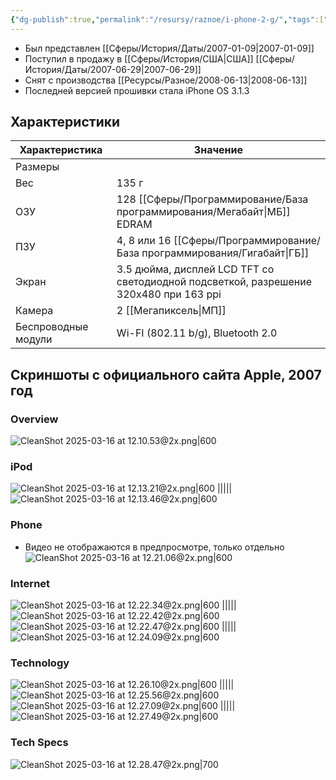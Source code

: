 ```yaml
---
{"dg-publish":true,"permalink":"/resursy/raznoe/i-phone-2-g/","tags":["Apple"]}
---
```


- Был представлен [[Сферы/История/Даты/2007-01-09\|2007-01-09]] 
- Поступил в продажу в [[Сферы/История/США\|США]] [[Сферы/История/Даты/2007-06-29\|2007-06-29]]  
- Снят с производства [[Ресурсы/Разное/2008-06-13\|2008-06-13]] 
- Последней версией прошивки стала iPhone OS 3.1.3 
## Характеристики 

| Характеристика      | Значение                                                                              |
| ------------------- | ------------------------------------------------------------------------------------- |
| Размеры             |                                                                                       |
| Вес                 | 135 г                                                                                 |
| ОЗУ                 | 128 [[Сферы/Программирование/База программирования/Мегабайт\|МБ]] EDRAM                                                            |
| ПЗУ                 | 4, 8 или 16 [[Сферы/Программирование/База программирования/Гигабайт\|ГБ]]                                                          |
| Экран               | 3.5 дюйма, дисплей LCD TFT со светодиодной подсветкой, разрешение 320x480 при 163 ppi |
| Камера              | 2 [[Мегапиксель\|МП]]                                                                 |
| Беспроводные модули | Wi-FI (802.11 b/g), Bluetooth 2.0                                                     |
## Скриншоты с официального сайта Apple, 2007 год
### Overview
![CleanShot 2025-03-16 at 12.10.53@2x.png|600](/img/user/%D0%90%D1%80%D1%85%D0%B8%D0%B2/%D0%9A%D1%8D%D1%88/CleanShot%202025-03-16%20at%2012.10.53@2x.png)
### iPod
![CleanShot 2025-03-16 at 12.13.21@2x.png|600](/img/user/%D0%90%D1%80%D1%85%D0%B8%D0%B2/%D0%9A%D1%8D%D1%88/CleanShot%202025-03-16%20at%2012.13.21@2x.png) ||||| ![CleanShot 2025-03-16 at 12.13.46@2x.png|600](/img/user/%D0%90%D1%80%D1%85%D0%B8%D0%B2/%D0%9A%D1%8D%D1%88/CleanShot%202025-03-16%20at%2012.13.46@2x.png)
### Phone 
- Видео не отображаются в предпросмотре, только отдельно
![CleanShot 2025-03-16 at 12.21.06@2x.png|600](/img/user/%D0%90%D1%80%D1%85%D0%B8%D0%B2/%D0%9A%D1%8D%D1%88/CleanShot%202025-03-16%20at%2012.21.06@2x.png)
### Internet
![CleanShot 2025-03-16 at 12.22.34@2x.png|600](/img/user/%D0%90%D1%80%D1%85%D0%B8%D0%B2/%D0%9A%D1%8D%D1%88/CleanShot%202025-03-16%20at%2012.22.34@2x.png) ||||| ![CleanShot 2025-03-16 at 12.22.42@2x.png|600](/img/user/%D0%90%D1%80%D1%85%D0%B8%D0%B2/%D0%9A%D1%8D%D1%88/CleanShot%202025-03-16%20at%2012.22.42@2x.png)
![CleanShot 2025-03-16 at 12.22.47@2x.png|600](/img/user/%D0%90%D1%80%D1%85%D0%B8%D0%B2/%D0%9A%D1%8D%D1%88/CleanShot%202025-03-16%20at%2012.22.47@2x.png) ||||| ![CleanShot 2025-03-16 at 12.24.09@2x.png|600](/img/user/%D0%90%D1%80%D1%85%D0%B8%D0%B2/%D0%9A%D1%8D%D1%88/CleanShot%202025-03-16%20at%2012.24.09@2x.png)
### Technology 
![CleanShot 2025-03-16 at 12.26.10@2x.png|600](/img/user/%D0%90%D1%80%D1%85%D0%B8%D0%B2/%D0%9A%D1%8D%D1%88/CleanShot%202025-03-16%20at%2012.26.10@2x.png) ||||| ![CleanShot 2025-03-16 at 12.25.56@2x.png|600](/img/user/%D0%90%D1%80%D1%85%D0%B8%D0%B2/%D0%9A%D1%8D%D1%88/CleanShot%202025-03-16%20at%2012.25.56@2x.png)
![CleanShot 2025-03-16 at 12.27.09@2x.png|600](/img/user/%D0%90%D1%80%D1%85%D0%B8%D0%B2/%D0%9A%D1%8D%D1%88/CleanShot%202025-03-16%20at%2012.27.09@2x.png) ||||| ![CleanShot 2025-03-16 at 12.27.49@2x.png|600](/img/user/%D0%90%D1%80%D1%85%D0%B8%D0%B2/%D0%9A%D1%8D%D1%88/CleanShot%202025-03-16%20at%2012.27.49@2x.png)
### Tech Specs
![CleanShot 2025-03-16 at 12.28.47@2x.png|700](/img/user/%D0%90%D1%80%D1%85%D0%B8%D0%B2/%D0%9A%D1%8D%D1%88/CleanShot%202025-03-16%20at%2012.28.47@2x.png)